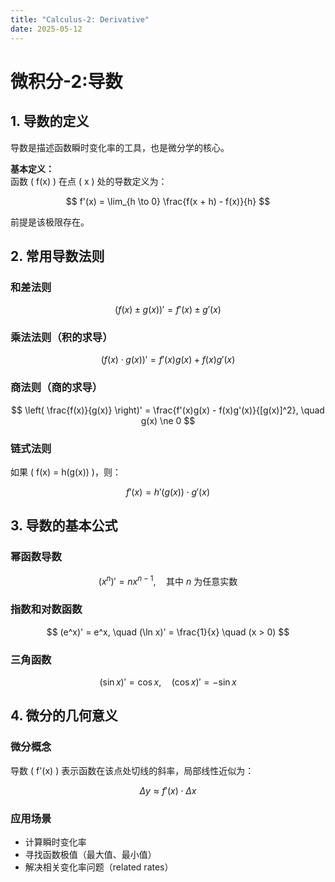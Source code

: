 ```yaml
---
title: "Calculus-2: Derivative"
date: 2025-05-12
---
```


# 微积分-2:导数

## 1. 导数的定义

导数是描述函数瞬时变化率的工具，也是微分学的核心。

**基本定义：**  
函数 \( f(x) \) 在点 \( x \) 处的导数定义为：

$$
f'(x) = \lim_{h \to 0} \frac{f(x + h) - f(x)}{h}
$$

前提是该极限存在。

## 2. 常用导数法则

### 和差法则

$$
(f(x) \pm g(x))' = f'(x) \pm g'(x)
$$

### 乘法法则（积的求导）

$$
(f(x) \cdot g(x))' = f'(x)g(x) + f(x)g'(x)
$$

### 商法则（商的求导）

$$
\left( \frac{f(x)}{g(x)} \right)' = \frac{f'(x)g(x) - f(x)g'(x)}{[g(x)]^2}, \quad g(x) \ne 0
$$

### 链式法则

如果 \( f(x) = h(g(x)) \)，则：

$$
f'(x) = h'(g(x)) \cdot g'(x)
$$

## 3. 导数的基本公式

### 幂函数导数

$$
(x^n)' = n x^{n-1}, \quad \text{其中 } n \text{ 为任意实数}
$$

### 指数和对数函数

$$
(e^x)' = e^x, \quad (\ln x)' = \frac{1}{x} \quad (x > 0)
$$

### 三角函数

$$
(\sin x)' = \cos x, \quad (\cos x)' = -\sin x
$$

## 4. 微分的几何意义

### 微分概念 

导数 \( f'(x) \) 表示函数在该点处切线的斜率，局部线性近似为：

$$
\Delta y \approx f'(x) \cdot \Delta x
$$

### 应用场景

- 计算瞬时变化率
- 寻找函数极值（最大值、最小值）
- 解决相关变化率问题（related rates）
